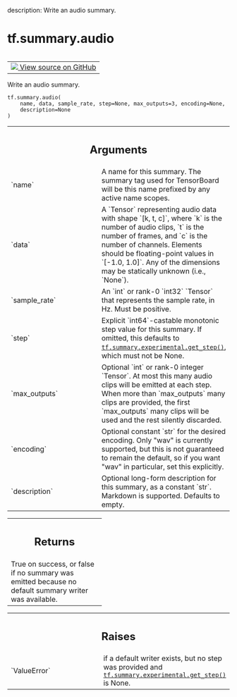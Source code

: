 description: Write an audio summary.

<div itemscope itemtype="http://developers.google.com/ReferenceObject">
<meta itemprop="name" content="tf.summary.audio" />
<meta itemprop="path" content="Stable" />
</div>

# tf.summary.audio

<!-- Insert buttons and diff -->

<table class="tfo-notebook-buttons tfo-api nocontent" align="left">
<td>
  <a target="_blank" href="https://github.com/tensorflow/tensorboard/tree/master/tensorboard/plugins/audio/summary_v2.py">
    <img src="https://www.tensorflow.org/images/GitHub-Mark-32px.png" />
    View source on GitHub
  </a>
</td>
</table>



Write an audio summary.

<pre class="devsite-click-to-copy prettyprint lang-py tfo-signature-link">
<code>tf.summary.audio(
    name, data, sample_rate, step=None, max_outputs=3, encoding=None,
    description=None
)
</code></pre>



<!-- Placeholder for "Used in" -->


<!-- Tabular view -->
 <table class="responsive fixed orange">
<colgroup><col width="214px"><col></colgroup>
<tr><th colspan="2"><h2 class="add-link">Arguments</h2></th></tr>

<tr>
<td>
`name`
</td>
<td>
A name for this summary. The summary tag used for TensorBoard will
be this name prefixed by any active name scopes.
</td>
</tr><tr>
<td>
`data`
</td>
<td>
A `Tensor` representing audio data with shape `[k, t, c]`,
where `k` is the number of audio clips, `t` is the number of
frames, and `c` is the number of channels. Elements should be
floating-point values in `[-1.0, 1.0]`. Any of the dimensions may
be statically unknown (i.e., `None`).
</td>
</tr><tr>
<td>
`sample_rate`
</td>
<td>
An `int` or rank-0 `int32` `Tensor` that represents the
sample rate, in Hz. Must be positive.
</td>
</tr><tr>
<td>
`step`
</td>
<td>
Explicit `int64`-castable monotonic step value for this summary. If
omitted, this defaults to <a href="../../tf/summary/experimental/get_step.md"><code>tf.summary.experimental.get_step()</code></a>, which must
not be None.
</td>
</tr><tr>
<td>
`max_outputs`
</td>
<td>
Optional `int` or rank-0 integer `Tensor`. At most this
many audio clips will be emitted at each step. When more than
`max_outputs` many clips are provided, the first `max_outputs`
many clips will be used and the rest silently discarded.
</td>
</tr><tr>
<td>
`encoding`
</td>
<td>
Optional constant `str` for the desired encoding. Only "wav"
is currently supported, but this is not guaranteed to remain the
default, so if you want "wav" in particular, set this explicitly.
</td>
</tr><tr>
<td>
`description`
</td>
<td>
Optional long-form description for this summary, as a
constant `str`. Markdown is supported. Defaults to empty.
</td>
</tr>
</table>



<!-- Tabular view -->
 <table class="responsive fixed orange">
<colgroup><col width="214px"><col></colgroup>
<tr><th colspan="2"><h2 class="add-link">Returns</h2></th></tr>
<tr class="alt">
<td colspan="2">
True on success, or false if no summary was emitted because no default
summary writer was available.
</td>
</tr>

</table>



<!-- Tabular view -->
 <table class="responsive fixed orange">
<colgroup><col width="214px"><col></colgroup>
<tr><th colspan="2"><h2 class="add-link">Raises</h2></th></tr>

<tr>
<td>
`ValueError`
</td>
<td>
if a default writer exists, but no step was provided and
<a href="../../tf/summary/experimental/get_step.md"><code>tf.summary.experimental.get_step()</code></a> is None.
</td>
</tr>
</table>

